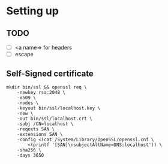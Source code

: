 # Setting up

## TODO

- [ ] <a name=> for headers
- [ ] escape

## Self-Signed certificate

```
mkdir bin/ssl && openssl req \
    -newkey rsa:2048 \
    -x509 \
    -nodes \
    -keyout bin/ssl/localhost.key \
    -new \
    -out bin/ssl/localhost.crt \
    -subj /CN=localhost \
    -reqexts SAN \
    -extensions SAN \
    -config <(cat /System/Library/OpenSSL/openssl.cnf \
        <(printf '[SAN]\nsubjectAltName=DNS:localhost')) \
    -sha256 \
    -days 3650
```
